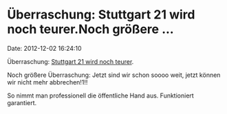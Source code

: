 Überraschung: Stuttgart 21 wird noch teurer.Noch größere \...
=============================================================

Date: 2012-12-02 16:24:10

Überraschung: [Stuttgart 21 wird noch
teurer](http://www.spiegel.de/politik/deutschland/scheiss-seo-immer-a-870480.html).

Noch größere Überraschung: Jetzt sind wir schon soooo weit, jetzt können
wir nicht mehr abbrechen!1!!

So nimmt man professionell die öffentliche Hand aus. Funktioniert
garantiert.
